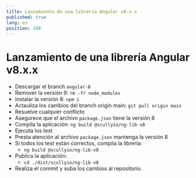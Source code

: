 ```yaml
---
title: Lanzamiento de una librería Angular v8.x.x
published: true
lang: es
position: 100
---
```


# Lanzamiento de una librería Angular v8.x.x

- Descargar el branch `angular-8`
- Remover la versión 9: `rm -fr node_modules`
- Instalar la versión 8: `npm i`
- Actauliza los cambios del branch origin main: `git pull origin main`
- Resuelve cualquier conflicto
- Asegurece que el archivo `package.json` tiene la versión 8
- Compila la aplicación: `ng build @scullyio/ng-lib-v8`
- Ejecuta los test
- Presta atención al archivo `package.json`  mantenga la versión 8
- Si todos los test están correctos, compila la librería:
  - `ng build @scullyio/ng-lib-v8`
- Publica la aplicación:
  - `cd ./dist/scullyio/ng-lib-v8`
- Realiza el commit y suba los cambios al repositorio.
